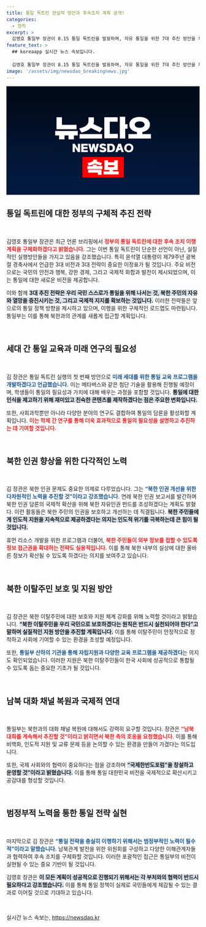 ```yaml
---
title: 통일 독트린 현실적 방안과 후속조치 계획 공개!
categories:
  - 정치
excerpt: >
  김영호 통일부 장관이 8.15 통일 독트린을 발표하며, 자유 통일을 위한 7대 추진 방안을 제시했습니다. 후속 이행 계획을 통해 젊은 세대의 통일 교육과 북한 인권 개선에 집중하겠다는 의지를 밝혔습니다. 클릭하여 더 자세한 내용을 확인하세요!
feature_text: >
  ## koreaapp 실시간 뉴스 속보입니다.

  김영호 통일부 장관이 8.15 통일 독트린을 발표하며, 자유 통일을 위한 7대 추진 방안을 제시했습니다. 후속 이행 계획을 통해 젊은 세대의 통일 교육과 북한 인권 개선에 집중하겠다는 의지를 밝혔습니다. 클릭하여 더 자세한 내용을 확인하세요!
image: '/assets/img/newsdao_breakingnews.jpg'
---
```


<p><img src="/assets/img/newsdao_breakingnews.jpg" alt="koreaapp 속보" /></p>

<h2 data-ke-size="size26">통일 독트린에 대한 정부의 구체적 추진 전략</h2>

<p data-ke-size="size16">&nbsp;</p>

<p>김영호 통일부 장관은 최근 언론 브리핑에서 <b><span style="color: #ee2323;">정부의 통일 독트린에 대한 후속 조치 이행계획을 구체화하겠다고 밝혔습니다.</span></b> 그는 이번 통일 독트린이 단순한 선언이 아닌, 실질적인 실행방안들을 가지고 있음을 강조했습니다. 특히 윤석열 대통령이 제79주년 광복절 경축사에서 언급한 3대 비전과 3대 전략이 중요한 이정표가 될 것입니다. 주요 비전으로는 국민의 안전과 행복, 강한 경제, 그리고 국제적 화합과 발전이 제시되었으며, 이는 통일에 대한 새로운 비전을 제공합니다. </p>

<p>이와 함께 <b><span style="background-color: #21538527;">3대 추진 전략은 우리 국민 스스로가 통일을 위해 나서는 것, 북한 주민의 자유와 열망을 증진시키는 것, 그리고 국제적 지지를 확보하는 것입니다.</span></b> 이러한 전략들은 앞으로의 통일 정책 방향을 제시하고 있으며, 이행을 위한 구체적인 로드맵도 마련됩니다. 통일부는 이를 통해 북한과의 관계를 새롭게 접근할 계획입니다.</p>

<p data-ke-size="size16">&nbsp;</p>

<h2 data-ke-size="size26">세대 간 통일 교육과 미래 연구의 필요성</h2>

<p data-ke-size="size16">&nbsp;</p>

<p>김 장관은 통일 독트린 실행의 첫 번째 방안으로 <b><span style="color: #1a5490;">미래 세대를 위한 통일 교육 프로그램을 개발하겠다고 언급했습니다.</span></b> 이는 메타버스와 같은 첨단 기술을 활용해 진행될 예정이며, 학생들이 통일의 필요성과 가치에 대해 배우는 과정을 포함할 것입니다. <b><span style="background-color: #21538527;">통일에 대한 인식을 제고하기 위해 재미있고 친숙한 콘텐츠를 제작하겠다는 점은 주요한 변화입니다.</span></b></p>

<p>또한, 사회과학뿐만 아니라 다양한 분야의 연구도 결합하여 통일의 담론을 활성화할 계획입니다. <b><span style="color: #ee2323;">이는 학제 간 연구를 통해 더욱 효과적으로 통일의 필요성을 설명하고 추진하는 데 기여할 것입니다.</span></b></p>

<p data-ke-size="size16">&nbsp;</p>

<h2 data-ke-size="size26">북한 인권 향상을 위한 다각적인 노력</h2>

<p data-ke-size="size16">&nbsp;</p>

<p>김 장관은 북한 인권 문제도 중요한 의제로 다루었습니다. 그는 <b><span style="color: #1a5490;">“북한 인권 개선을 위한 다차원적인 노력을 추진할 것”이라고 강조했습니다.</span></b> 연례 북한 인권 보고서를 발간하며 북한 인권 담론의 국제적 확산을 위해 북한 자유인권 펀드를 조성하겠다는 계획도 밝혔다. 이런 활동들은 북한 주민의 인권을 보호하고 개선하는 데 직결됩니다. <b><span style="background-color: #21538527;">북한 주민들에게 인도적 지원을 지속적으로 제공하겠다는 의지는 인도적 위기를 극복하는데 큰 힘이 될 것입니다.</span></b></p>

<p>휴먼 리소스 개발을 위한 프로그램과 더불어, <b><span style="color: #ee2323;">북한 주민들이 외부 정보를 접할 수 있도록 정보 접근권을 확대하는 전략도 실용적입니다.</span></b> 이를 통해 북한 내부의 실상에 대한 올바른 정보가 확산될 수 있도록 하겠다는 의지를 보여주고 있습니다.</p>

<p data-ke-size="size16">&nbsp;</p>

<h2 data-ke-size="size26">북한 이탈주민 보호 및 지원 방안</h2>

<p data-ke-size="size16">&nbsp;</p>

<p>김 장관은 북한 이탈주민에 대한 보호와 지원 체계 강화를 위해 노력할 것이라고 밝혔습니다. <b><span style="background-color: #21538527;">“북한 이탈주민을 우리 국민으로 보호하겠다는 원칙은 반드시 실천되어야 한다”고 말하며 실질적인 지원 방안을 추진할 계획입니다.</span></b> 이를 통해 이탈주민이 안정적으로 정착하고 사회에 기여할 수 있는 환경을 조성할 예정입니다.</p>

<p>또한, <b><span style="color: #1a5490;">통일부 산하의 기관을 통해 자립지원과 다양한 교육 프로그램을 제공하겠다</span></b>는 의지도 확인되었습니다. 이러한 지원은 북한 이탈주민들이 한국 사회에 성공적으로 통합될 수 있도록 돕는 중요한 기초가 될 것입니다. </p>

<p data-ke-size="size16">&nbsp;</p>

<h2 data-ke-size="size26">남북 대화 채널 복원과 국제적 연대</h2>

<p data-ke-size="size16">&nbsp;</p>

<p>통일부는 북한과의 대화 채널 복원에 대해서도 강력히 요구할 것입니다. 장관은 <b><span style="color: #ee2323;">“남북 대화를 계속해서 추진할 것”이라고 밝히면서 북한 측의 호응을 요청했습니다.</span></b> 이를 통해 비핵화, 인도적 지원 및 교류 문제 등을 논의할 수 있는 환경을 만들어 가겠다는 의도입니다.</p>

<p>또한, 국제 사회와의 협력이 중요하다는 점을 강조하며 <b><span style="background-color: #21538527;">“국제한반도포럼”을 창설하고 운영할 것”이라고 밝혔습니다.</span></b> 이를 통해 통일 대한민국 비전을 국제적으로 확산시키고 공감대를 형성할 것입니다.</p>

<p data-ke-size="size16">&nbsp;</p>

<h2 data-ke-size="size26">범정부적 노력을 통한 통일 전략 실현</h2>

<p data-ke-size="size16">&nbsp;</p>

<p>마지막으로 김 장관은 <b><span style="color: #1a5490;">“통일 전략을 충실히 이행하기 위해서는 범정부적인 노력이 필수적”이라고 말했습니다.</span></b> 남북관계 발전을 위한 위원회를 구성하고 다양한 이해관계자들과 협력하여 후속 조치를 구체화할 것입니다. 이러한 포괄적인 접근은 통일부의 비전이 실현될 수 있는 중요 기반이 될 것입니다.</p>

<p>김영호 장관은 <b><span style="background-color: #21538527;">이 모든 계획이 성공적으로 진행되기 위해서는 각 부처와의 협력이 반드시 필요하다고 강조했습니다.</span></b> 이를 통해 통일 정책이 실제로 국민들에게 체감될 수 있는 결과로 이어질 것으로 기대하고 있습니다.</p>

<p data-ke-size="size16">&nbsp;</p>
실시간 뉴스 속보는, <a href="https://newsdao.kr" rel="dofollow">https://newsdao.kr</a>


